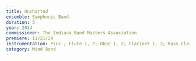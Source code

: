 ```yaml
---
title: Uncharted
ensemble: Symphonic Band
duration: 5
year: 2024
commissioner: The Indiana Band Masters Association
premiere: 11/21/24
instrumentation: Picc.; Flute 1, 2; Oboe 1, 2; Clarinet 1, 2; Bass Clarinet; Bsn. 1, 2; Alto Sax 1, 2; Ten. Sax.; Bari. Sax; Bb Trumpet 1, 2; F Horn; Tbn. 1, 2; Euphonium; Tuba; Timp; 5 Perc. (Marimba, Vibraphone, Chimes, Tam-tam, Sus. Cymbals, Bass Drum)
category: Wind Band
---
```

